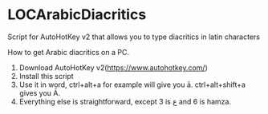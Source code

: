 # LOCArabicDiacritics
Script for AutoHotKey v2 that allows you to type diacritics in latin characters

How to get Arabic diacritics on a PC.
1) Download AutoHotKey v2(https://www.autohotkey.com/)
2) Install this script
3) Use it in word, ctrl+alt+a for example will give you ā. ctrl+alt+shift+a gives you Ā. 
4) Everything else is straightforward, except 3 is ع and 6 is hamza.
